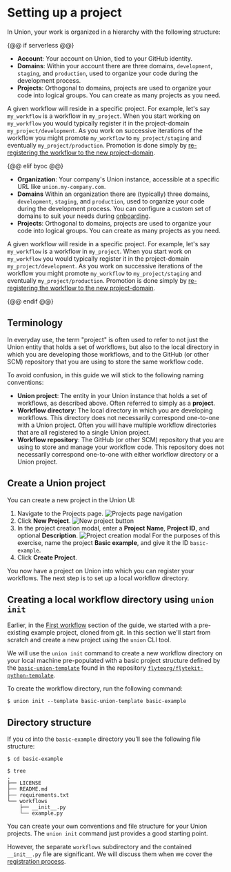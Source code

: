 # Setting up a project

In Union, your work is organized in a hierarchy with the following structure:

{@@ if serverless @@}

* **Account**: Your account on Union, tied to your GitHub identity.
* **Domains**: Within your account there are three domains, `development`, `staging`, and `production`, used to organize your code during the development process.
* **Projects**: Orthogonal to domains, projects are used to organize your code into logical groups. You can create as many projects as you need.

A given workflow will reside in a specific project. For example, let's say `my_workflow` is a workflow in `my_project`.
When you start working on `my_workflow` you would typically register it in the project-domain `my_project/development`.
As you work on successive iterations of the workflow you might promote `my_workflow` to `my_project/staging` and eventually  `my_project/production`.
Promotion is done simply by [re-registering the workflow to the new project-domain](./running-your-code).

{@@ elif byoc @@}

* **Organization**: Your company's Union instance, accessible at a specific URL like `union.my-company.com`.
* **Domains** Within an organization there are (typically) three domains, `development`, `staging`, and `production`, used to organize your code during the development process.
You can configure a custom set of domains to suit your needs during [onboarding](../data-plane-setup/configuring-your-data-plane).
* **Projects**: Orthogonal to domains, projects are used to organize your code into logical groups. You can create as many projects as you need.

A given workflow will reside in a specific project. For example, let's say `my_workflow` is a workflow in `my_project`.
When you start work on `my_workflow` you would typically register it in the project-domain `my_project/development`.
As you work on successive iterations of the workflow you might promote `my_workflow` to `my_project/staging` and eventually  `my_project/production`.
Promotion is done simply by [re-registering the workflow to the new project-domain](./running-your-code).

{@@ endif @@}

## Terminology

In everyday use, the term "project" is often used to refer to not just the Union entity that holds a set of workflows, but also to the local directory in which you are developing those workflows, and to the GitHub (or other SCM) repository that you are using to store the same workflow code.

To avoid confusion, in this guide we will stick to the following naming conventions:

* **Union project**: The entity in your Union instance that holds a set of workflows, as described above. Often referred to simply as a **project**.
* **Workflow directory**: The local directory in which you are developing workflows.
  This directory does not necessarily correspond one-to-one with a Union project.
  Often you will have multiple workflow directories that are all registered to a single Union project.
* **Workflow repository**: The GitHub (or other SCM) repository that you are using to store and manage your workflow code.
  This repository does not necessarily correspond one-to-one with either workflow directory or a Union project.

## Create a Union project

You can create a new project in the Union UI:

1. Navigate to the Projects page.
![Projects page navigation](/_static/images/projects-nav.png)
2. Click **New Project**.
![New project button](/_static/images/project-new-project-btn.png)
3. In the project creation modal, enter a **Project Name**, **Project ID**, and optional **Description**.
![Project creation modal](/_static/images/project-creation-modal.png)
For the purposes of this exercise, name the project **Basic example**, and give it the ID `basic-example`.
4. Click **Create Project**.

You now have a project on Union into which you can register your workflows.
The next step is to set up a local workflow directory.

## Creating a local workflow directory using `union init`

Earlier, in the [First workflow](../first-workflow/index) section of the guide, we started with a pre-existing example project, cloned from git.
In this section we'll start from scratch and create a new project using the `union` CLI tool.

We will use the `union init` command to create a new workflow directory on your local machine pre-populated with a basic project structure defined by the [`basic-union-template`](https://github.com/flyteorg/flytekit-python-template/tree/main/basic-union-template) found in the repository [`flyteorg/flytekit-python-template`](https://github.com/flyteorg/flytekit-python-template).

To create the workflow directory, run the following command:

```{code-block} shell
$ union init --template basic-union-template basic-example
```

## Directory structure

If you `cd` into the `basic-example` directory you’ll see the following file structure:

```{code-block} shell
$ cd basic-example

$ tree
.
├── LICENSE
├── README.md
├── requirements.txt
└── workflows
    ├── __init__.py
    └── example.py
```

You can create your own conventions and file structure for your Union projects.
The `union init` command just provides a good starting point.

However, the separate `workflows` subdirectory and the contained `__init__.py` file are significant.
We will discuss them when we cover the [registration process](./running-your-code).
